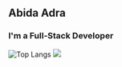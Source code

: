 ## Abida Adra
### I'm a Full-Stack Developer

 ![Top Langs](https://github-readme-stats.vercel.app/api/top-langs/?username=abidaadra&hide=javascript,css,scss,html&theme=tokyonight)
 ![](https://github-readme-stats.vercel.app/api?username=anuraghazra&show_icons=true&hide=contribs,prs&cache_seconds=86400&theme=neon)


<!--
**abidaadra/abidaadra** is a ✨ _special_ ✨ repository because its `README.md` (this file) appears on your GitHub profile.

Here are some ideas to get you started:

- 🔭 I’m currently working on ...
- 🌱 I’m currently learning ...
- 👯 I’m looking to collaborate on ...
- 🤔 I’m looking for help with ...
- 💬 Ask me about ...
- 📫 How to reach me: ...
- 😄 Pronouns: ...
- ⚡ Fun fact: ...
-->

